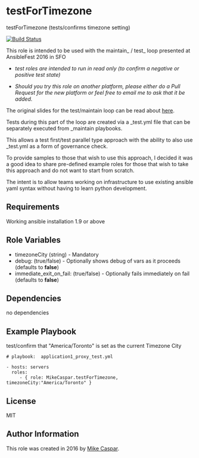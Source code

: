 testForTimezone
=============================

testForTimezone (tests/confirms timezone setting)


[![Build Status](https://travis-ci.org/MikeCaspar/testForTimezone.svg?branch=master)](https://travis-ci.org/MikeCaspar/testForTimezone)

This role is intended to be used with the maintain_ / test_ loop presented at AnsibleFest 2016 in SFO

- *test roles are intended to run in read only (to confirm a negative or positive test state)*

- *Should you try this role on another platform, please either do a Pull Request for the new platform or feel free to email me to ask that it be added.*


The original slides for the test/maintain loop can be read about [here](http://www.slideshare.net/MikeCaspar/testing-for-infrastructure-as-code-for-ansiblefest-2016-64540514).

Tests during this part of the loop are created via a _test.yml file that can be separately executed from _maintain playbooks.

This allows a test first/test parallel type approach with the ability to also use _test.yml as a form of governance check.

To provide samples to those that wish to use this approach, I decided it was a good idea to share pre-defined example roles for those that wish to take this approach and do not want to start from scratch.

The intent is to allow teams working on infrastructure to use existing ansible yaml syntax without having to learn python development.

Requirements
------------

Working ansible installation 1.9 or above

Role Variables
--------------

* timezoneCity (string) - Mandatory
* debug: (true/false) - Optionally shows debug of vars as it proceeds (defaults to **false**) 
* immediate_exit_on_fail: (true/false) - Optionally fails immediately on fail (defaults to **false**)

Dependencies
------------

no dependencies

Example Playbook
----------------

test/confirm that "America/Toronto" is set as the current Timezone City

    # playbook:  application1_proxy_test.yml
    
    - hosts: servers
      roles:
         - { role: MikeCaspar.testForTimezone, timezoneCity:"America/Toronto" }
     
## License

MIT

## Author Information

This role was created in 2016 by [Mike Caspar](http://www.caspar.com/).
